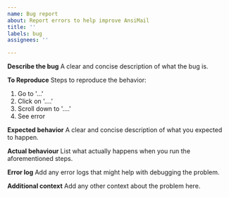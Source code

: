 ```yaml
---
name: Bug report
about: Report errors to help improve AnsiMail
title: ''
labels: bug
assignees: ''

---
```


**Describe the bug**
A clear and concise description of what the bug is.

**To Reproduce**
Steps to reproduce the behavior:
1. Go to '...'
2. Click on '....'
3. Scroll down to '....'
4. See error

**Expected behavior**
A clear and concise description of what you expected to happen.

**Actual behaviour**
List what actually happens when you run the aforementioned steps.

**Error log**
Add any error logs that might help with debugging the problem.

**Additional context**
Add any other context about the problem here.
